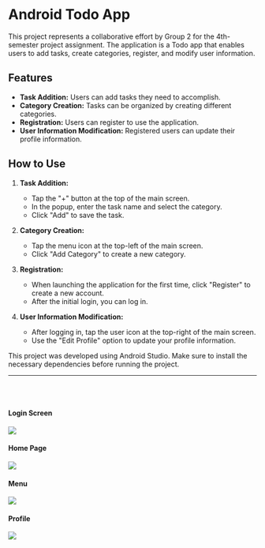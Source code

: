 # Android Todo App
This project represents a collaborative effort by Group 2 for the 4th-semester project assignment. The application is a Todo app that enables users to add tasks, create categories, register, and modify user information.

## Features

- **Task Addition:** Users can add tasks they need to accomplish.
- **Category Creation:** Tasks can be organized by creating different categories.
- **Registration:** Users can register to use the application.
- **User Information Modification:** Registered users can update their profile information.

## How to Use

1. **Task Addition:**
   - Tap the "+" button at the top of the main screen.
   - In the popup, enter the task name and select the category.
   - Click "Add" to save the task.

2. **Category Creation:**
   - Tap the menu icon at the top-left of the main screen.
   - Click "Add Category" to create a new category.

3. **Registration:**
   - When launching the application for the first time, click "Register" to create a new account.
   - After the initial login, you can log in.

4. **User Information Modification:**
   - After logging in, tap the user icon at the top-right of the main screen.
   - Use the "Edit Profile" option to update your profile information.

This project was developed using Android Studio. Make sure to install the necessary dependencies before running the project.

---

<br>
<html>
  <body>
   <br>
  <h4>Login Screen</h4>
    <img src='https://user-images.githubusercontent.com/78226423/175028126-411fff8c-2fbc-4915-af03-cb8c66f8134d.png'>
  

  <h4>Home Page</h4>
    <img src='https://user-images.githubusercontent.com/78226423/175028429-eee554fa-35aa-4112-ba15-227eac22efa1.png'>
  

  <h4>Menu</h4>
    <img src='https://user-images.githubusercontent.com/78226423/175028467-0ffb505b-8cf7-44e1-b1c1-a8e47f70dd2f.png'>
  

  <h4>Profile</h4>
   <img src='https://user-images.githubusercontent.com/78226423/175028482-6408c31a-bb05-424d-90d2-e2abba6e3a0f.png'>
  </body>
</html>
